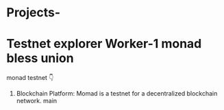 # Projects-
Testnet explorer 
 Worker-1
monad
bless
union
=======
monad testnet 👇
1. Blockchain Platform: Momad is a testnet for a decentralized blockchain network.
 main
